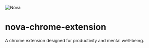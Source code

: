 ![Nova](https://i.ibb.co/2PxZWjp/Nova-A-chrome-extension-for-productivity.png)

# nova-chrome-extension

A chrome extension designed for productivity and mental well-being.
